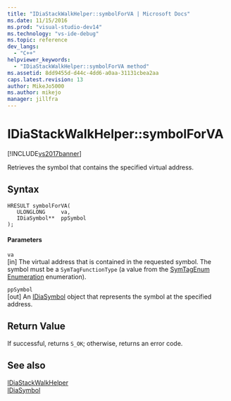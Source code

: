 ```yaml
---
title: "IDiaStackWalkHelper::symbolForVA | Microsoft Docs"
ms.date: 11/15/2016
ms.prod: "visual-studio-dev14"
ms.technology: "vs-ide-debug"
ms.topic: reference
dev_langs: 
  - "C++"
helpviewer_keywords: 
  - "IDiaStackWalkHelper::symbolForVA method"
ms.assetid: 8dd9455d-d44c-4dd6-a0aa-31131cbea2aa
caps.latest.revision: 13
author: MikeJo5000
ms.author: mikejo
manager: jillfra
---
```

# IDiaStackWalkHelper::symbolForVA
[!INCLUDE[vs2017banner](../../includes/vs2017banner.md)]

Retrieves the symbol that contains the specified virtual address.  
  
## Syntax  
  
```cpp#  
HRESULT symbolForVA(   
   ULONGLONG     va,  
   IDiaSymbol**  ppSymbol  
);  
```  
  
#### Parameters  
 `va`  
 [in] The virtual address that is contained in the requested symbol. The symbol must be a `SymTagFunctionType` (a value from the [SymTagEnum Enumeration](../../debugger/debug-interface-access/symtagenum.md) enumeration).  
  
 `ppSymbol`  
 [out] An [IDiaSymbol](../../debugger/debug-interface-access/idiasymbol.md) object that represents the symbol at the specified address.  
  
## Return Value  
 If successful, returns `S_OK`; otherwise, returns an error code.  
  
## See also  
 [IDiaStackWalkHelper](../../debugger/debug-interface-access/idiastackwalkhelper.md)   
 [IDiaSymbol](../../debugger/debug-interface-access/idiasymbol.md)
